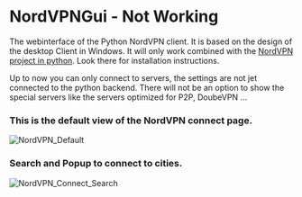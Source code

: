 # NordVPNGui - Not Working

The webinterface of the Python NordVPN client.
It is based on the design of the desktop Client in Windows.
It will only work combined with the [NordVPN project in python](https://github.com/HuiiBuh/NordVPN). Look there for installation instructions.

Up to now you can only connect to servers, the settings are not jet connected to the python backend. There will not be an option to show the special servers like the servers optimized for P2P, DoubeVPN ...


### This is the default view of the NordVPN connect page.
![NordVPN_Default](https://i.imgur.com/E0tDPKV.png)



### Search and Popup to connect to cities.
![NordVPN_Connect_Search](https://i.imgur.com/c0IUrPm.png)
